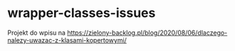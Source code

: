 # wrapper-classes-issues

 Projekt do wpisu na https://zielony-backlog.pl/blog/2020/08/06/dlaczego-nalezy-uwazac-z-klasami-kopertowymi/
